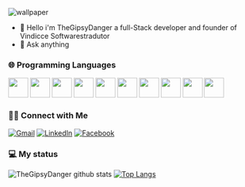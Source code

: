![wallpaper](https://user-images.githubusercontent.com/22872282/101290257-ca86d200-37df-11eb-8674-47979bc6121c.png)

- :wave: Hello i'm TheGipsyDanger a full-Stack developer and founder of Vindicce Softwarestradutor
- 💬 Ask anything

### 🌐 Programming Languages

<img src="http://simpleicons.org/icons/node-dot-js.svg" width="40" height="40" /> <img src="https://simpleicons.org/icons/react.svg" width="40" height="40"/> 
<img src="http://simpleicons.org/icons/next-dot-js.svg" width="40" height="40" /> <img src="https://simpleicons.org/icons/expo.svg" width="40" height="40"/> <img src="https://simpleicons.org/icons/redux.svg" width="40" height="40"/> <img src="http://simpleicons.org/icons/elixir.svg" width="40" height="40"/> <img src="http://simpleicons.org/icons/ruby.svg" width="40" height="40"/> <img src="http://simpleicons.org/icons/rubyonrails.svg" width="40" height="40"/> <img src="http://simpleicons.org/icons/github.svg" width="40" height="40" /> <img src="http://simpleicons.org/icons/git.svg" width="40" height="40" />

### 🤝🏻 Connect with Me 

[![Gmail](https://img.shields.io/badge/-GMAIL-D14836?style=for-the-badge&logo=gmail&logoColor=white)](mailto:henriquebasshvf@gmail.com)
[![LinkedIn](https://img.shields.io/badge/-LINKEDIN-0077B5?style=for-the-badge&logo=linkedin&logoColor=white)](https://www.linkedin.com/in/renanfonte/)
[![Facebook](https://img.shields.io/badge/-FACEBOOK-3b5998?style=for-the-badge&logo=facebook&logoColor=white)](https://www.facebook.com/renan.henrique.771)

### :computer: My status

![TheGipsyDanger github stats](https://github-readme-stats.vercel.app/api?username=TheGipsyDanger&show_icons=true&theme=buefy)
[![Top Langs](https://github-readme-stats.vercel.app/api/top-langs/?username=TheGipsyDanger&layout=compact)](https://github.com/TheGipsyDanger/github-readme-stats)
